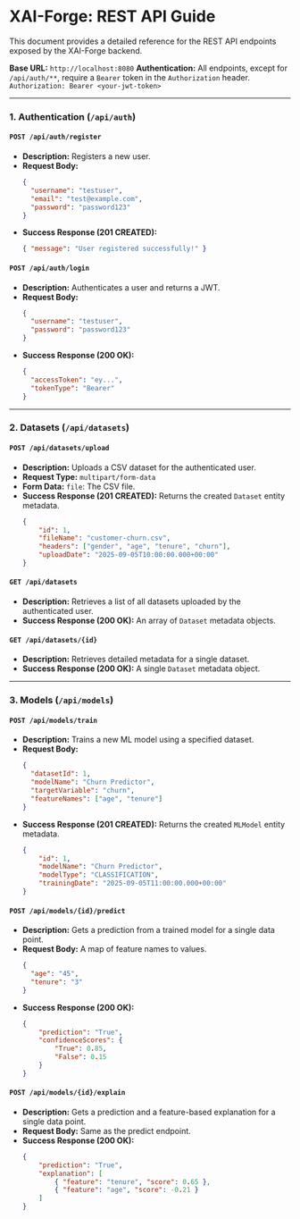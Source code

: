# XAI-Forge: REST API Guide

This document provides a detailed reference for the REST API endpoints exposed by the XAI-Forge backend.

**Base URL:** `http://localhost:8080`
**Authentication:** All endpoints, except for `/api/auth/**`, require a `Bearer` token in the `Authorization` header.
`Authorization: Bearer <your-jwt-token>`

---

### 1. Authentication (`/api/auth`)

#### `POST /api/auth/register`
*   **Description:** Registers a new user.
*   **Request Body:**
    ```json
    {
      "username": "testuser",
      "email": "test@example.com",
      "password": "password123"
    }
    ```
*   **Success Response (201 CREATED):**
    ```json
    { "message": "User registered successfully!" }
    ```

#### `POST /api/auth/login`
*   **Description:** Authenticates a user and returns a JWT.
*   **Request Body:**
    ```json
    {
      "username": "testuser",
      "password": "password123"
    }
    ```
*   **Success Response (200 OK):**
    ```json
    {
      "accessToken": "ey...",
      "tokenType": "Bearer"
    }
    ```

---

### 2. Datasets (`/api/datasets`)

#### `POST /api/datasets/upload`
*   **Description:** Uploads a CSV dataset for the authenticated user.
*   **Request Type:** `multipart/form-data`
*   **Form Data:** `file`: The CSV file.
*   **Success Response (201 CREATED):** Returns the created `Dataset` entity metadata.
    ```json
    {
        "id": 1,
        "fileName": "customer-churn.csv",
        "headers": ["gender", "age", "tenure", "churn"],
        "uploadDate": "2025-09-05T10:00:00.000+00:00"
    }
    ```

#### `GET /api/datasets`
*   **Description:** Retrieves a list of all datasets uploaded by the authenticated user.
*   **Success Response (200 OK):** An array of `Dataset` metadata objects.

#### `GET /api/datasets/{id}`
*   **Description:** Retrieves detailed metadata for a single dataset.
*   **Success Response (200 OK):** A single `Dataset` metadata object.

---

### 3. Models (`/api/models`)

#### `POST /api/models/train`
*   **Description:** Trains a new ML model using a specified dataset.
*   **Request Body:**
    ```json
    {
      "datasetId": 1,
      "modelName": "Churn Predictor",
      "targetVariable": "churn",
      "featureNames": ["age", "tenure"]
    }
    ```
*   **Success Response (201 CREATED):** Returns the created `MLModel` entity metadata.
    ```json
    {
        "id": 1,
        "modelName": "Churn Predictor",
        "modelType": "CLASSIFICATION",
        "trainingDate": "2025-09-05T11:00:00.000+00:00"
    }
    ```

#### `POST /api/models/{id}/predict`
*   **Description:** Gets a prediction from a trained model for a single data point.
*   **Request Body:** A map of feature names to values.
    ```json
    {
      "age": "45",
      "tenure": "3"
    }
    ```
*   **Success Response (200 OK):**
    ```json
    {
        "prediction": "True",
        "confidenceScores": {
            "True": 0.85,
            "False": 0.15
        }
    }
    ```

#### `POST /api/models/{id}/explain`
*   **Description:** Gets a prediction and a feature-based explanation for a single data point.
*   **Request Body:** Same as the predict endpoint.
*   **Success Response (200 OK):**
    ```json
    {
        "prediction": "True",
        "explanation": [
            { "feature": "tenure", "score": 0.65 },
            { "feature": "age", "score": -0.21 }
        ]
    }
    ```
